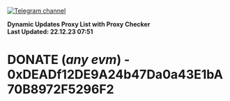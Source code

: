 [![Telegram channel](https://img.shields.io/endpoint?url=https://runkit.io/damiankrawczyk/telegram-badge/branches/master?url=https://t.me/n4z4v0d)](https://t.me/n4z4v0d) 

**Dynamic Updates Proxy List with Proxy Checker**  
**Last Updated: 22.12.23 07:51**

# DONATE (_any evm_) - 0xDEADf12DE9A24b47Da0a43E1bA70B8972F5296F2

